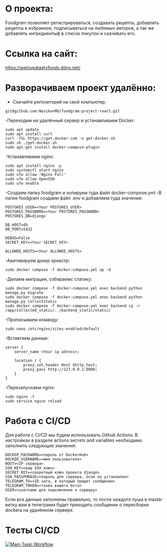 # О проекта:
Foodgram позволяет регистрироваться, создавать рецепты, добавлять рецепты в избранное, подписываться на любимых авторов, а так же добавлять ингредиентыф в список покупок и скачивать его.

# Ссылка на сайт:
https://weloveatastyfoods.ddns.net/

# Разворачиваем проект удалённо:
- Скачайте репозиторий на свой компьютер.
```text
git@github.com:NovikovMU/foodgram-project-react.git
```
-Переходим на удалённый сервер и устанавливаем Docker:
```text
sudo apt update
sudo apt install curl
curl -fSL https://get.docker.com -o get-docker.sh
sudo sh ./get-docker.sh
sudo apt-get install docker-compose-plugin
```
-Устанавливаем nginx:
```text
sudo apt install nginx -y
sudo systemctl start nginx
sudo ufw allow 'Nginx Full'
sudo ufw allow OpenSSH
sudo ufw enable
```
-Создаем папку foodgram и копируем туда файл docker-compose.yml
-В  папке foodgram создаем файл .env и добавляем туда значение:
```text
POSTGRES_USER=<Your POSTGRES_USER>
POSTGRES_PASSWORD=<Your POSTGRES_PASSWORD>
POSTGRES_DB=django

DB_HOST=db
DB_PORT=5432

DEBUG=False
SECRET_KEY=<Your SECRET_KEY>

ALLOWED_HOSTS=<Your ALLOWED_HOSTS>
```
-Акитивируем докер оркестр:
```text
sudo docker compose -f docker-compose.yml up -d
```
-Делаем миграции, собираемс статику:
```text
sudo docker compose -f docker-compose.yml exec backend python manage.py migrate
sudo docker compose -f docker-compose.yml exec backend python manage.py collectstatic
sudo docker compose -f docker-compose.yml exec backend cp -r /app/collected_static/. /backend_static/static/
```
-Прописываем команду:
```text
sudo nano /etc/nginx/sites-enabled/default
```
-Вставтяем данные:
```text
server {
    server_name <Your ip adress>;

    location / {
        proxy_set_header Host $http_host;
        proxy_pass http://127.0.0.1:8000;
    }
}
```
-Перезапускаем nginx:
```text
sudo nginx -t
sudo service nginx reload
```
# Работа с CI/CD
Для работа c CI/CD мы будем использовать Github Actions.
В настройках в разделе actions secrets and variables необходимо заполнить следующие значения:
```text
DOCKER_PASSWORD=<пароль от DockerHub>
DOCKER_USERNAME=<имя пользователя>
HOST=<IP сервера>
SSH_KEY=<ваш SSH ключ>
SECRET_KEY=<секретный ключ проекта django>
SSH_PASSPHRASE=<пароль для сервера, если он установлен>
TELEGRAM_TO=<ID чата, в который придет сообщение>
TELEGRAM_TOKEN=<токен вашего бота>
USER=<username для подключения к серверу>
```
Если все данные заполнены правильно, то после каждого пуша в master ветку вам в телеграмм будет приходить сообщение о пересборке dockerа на удалённом сервере.

# Тесты CI/CD
[![Main Taski Workflow](https://github.com/NovikovMU/foodgram-project-react/actions/workflows/main.yml/badge.svg)](https://github.com/NovikovMU/foodgram-project-react/actions/workflows/main.yml)